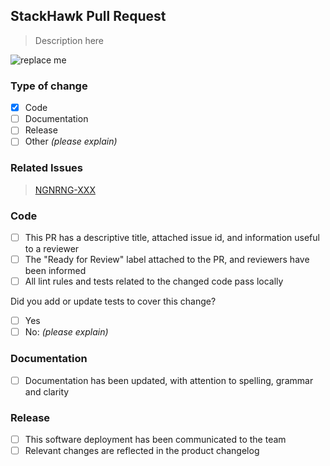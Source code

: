 ## StackHawk Pull Request

> Description here

<!-- share a quality (SFW) gif or photo, or before-and-after views -->
![replace me](giphy-url.gif)

### Type of change

- [x] Code
- [ ] Documentation
- [ ] Release
- [ ] Other _(please explain)_

### Related Issues

<!-- automation will associate the issue with this PR when the issue slug is included in the branch name or request title -->
> [NGNRNG-XXX](https://stackhawk.atlassian.net/browse/NGNRNG-XXX)

### Code

- [ ] This PR has a descriptive title, attached issue id, and information useful to a reviewer
- [ ] The "Ready for Review" label attached to the PR, and reviewers have been informed
- [ ] All lint rules and tests related to the changed code pass locally

Did you add or update tests to cover this change?
- [ ] Yes
- [ ] No: _(please explain)_

### Documentation

- [ ] Documentation has been updated, with attention to spelling, grammar and clarity

### Release

- [ ] This software deployment has been communicated to the team
- [ ] Relevant changes are reflected in the product changelog
